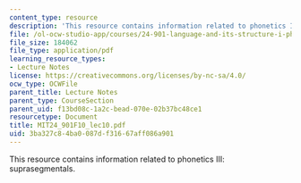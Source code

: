 ```yaml
---
content_type: resource
description: 'This resource contains information related to phonetics III: suprasegmentals. '
file: /ol-ocw-studio-app/courses/24-901-language-and-its-structure-i-phonology-fall-2010/3ba327c84ba0087df31667aff086a901_MIT24_901F10_lec10.pdf
file_size: 184062
file_type: application/pdf
learning_resource_types:
- Lecture Notes
license: https://creativecommons.org/licenses/by-nc-sa/4.0/
ocw_type: OCWFile
parent_title: Lecture Notes
parent_type: CourseSection
parent_uid: f13bd08c-1a2c-bead-070e-02b37bc48ce1
resourcetype: Document
title: MIT24_901F10_lec10.pdf
uid: 3ba327c8-4ba0-087d-f316-67aff086a901
---
```

This resource contains information related to phonetics III: suprasegmentals. 